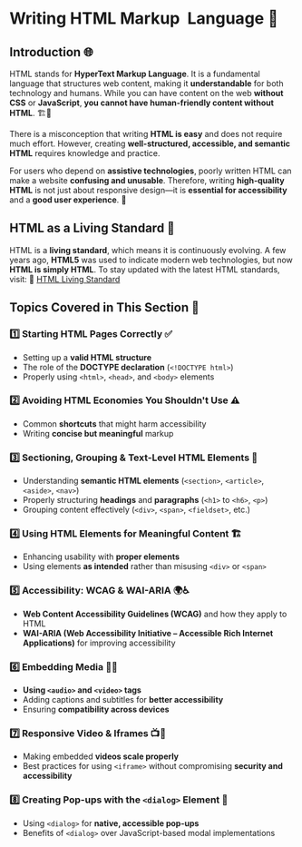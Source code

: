 # **Writing HTML Markup  Language** 🚀

## Introduction 🌐

HTML stands for **HyperText Markup Language**. It is a fundamental language that structures web content, making it **understandable** for both technology and humans. While you can have content on the web **without CSS** or **JavaScript**, **you cannot have human-friendly content without HTML**. 🏗️📄

There is a misconception that writing **HTML is easy** and does not require much effort. However, creating **well-structured, accessible, and semantic HTML** requires knowledge and practice.

For users who depend on **assistive technologies**, poorly written HTML can make a website **confusing and unusable**. Therefore, writing **high-quality HTML** is not just about responsive design—it is **essential for accessibility** and a **good user experience**. 🎯

## HTML as a Living Standard 📜

HTML is a **living standard**, which means it is continuously evolving. A few years ago, **HTML5** was used to indicate modern web technologies, but now **HTML is simply HTML**. To stay updated with the latest HTML standards, visit:
🔗 [HTML Living Standard](https://html.spec.whatwg.org/multipage/)

## Topics Covered in This Section 📌

### 1️⃣ Starting HTML Pages Correctly ✅

- Setting up a **valid HTML structure**
- The role of the **DOCTYPE declaration** (`<!DOCTYPE html>`)
- Properly using `<html>`, `<head>`, and `<body>` elements

### 2️⃣ Avoiding HTML Economies You Shouldn't Use ⚠️

- Common **shortcuts** that might harm accessibility
- Writing **concise but meaningful** markup

### 3️⃣ Sectioning, Grouping & Text-Level HTML Elements 📑

- Understanding **semantic HTML elements** (`<section>`, `<article>`, `<aside>`, `<nav>`)
- Properly structuring **headings** and **paragraphs** (`<h1>` to `<h6>`, `<p>`)
- Grouping content effectively (`<div>`, `<span>`, `<fieldset>`, etc.)

### 4️⃣ Using HTML Elements for Meaningful Content 🏗️

- Enhancing usability with **proper elements**
- Using elements **as intended** rather than misusing `<div>` or `<span>`

### 5️⃣ Accessibility: WCAG & WAI-ARIA 🌍♿

- **Web Content Accessibility Guidelines (WCAG)** and how they apply to HTML
- **WAI-ARIA (Web Accessibility Initiative – Accessible Rich Internet Applications)** for improving accessibility

### 6️⃣ Embedding Media 🎥🎵

- **Using ************`<audio>`************ and ************`<video>`************ tags**
- Adding captions and subtitles for **better accessibility**
- Ensuring **compatibility across devices**

### 7️⃣ Responsive Video & Iframes 📺🔗

- Making embedded **videos scale properly**
- Best practices for using `<iframe>` without compromising **security and accessibility**

### 8️⃣ Creating Pop-ups with the `<dialog>` Element 💬

- Using `<dialog>` for **native, accessible pop-ups**
- Benefits of `<dialog>` over JavaScript-based modal implementations
